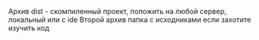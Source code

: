 Архив dist - скомпиленный проект, положить на любой сервер, локальный или с ide
Второй архив папка с исходниками если захотите изучить код
